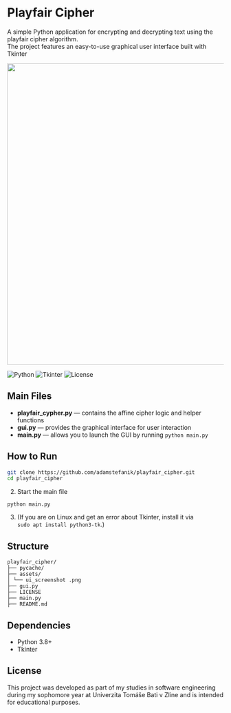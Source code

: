 # Playfair Cipher

A simple Python application for encrypting and decrypting text using the playfair cipher algorithm.  
The project features an easy-to-use graphical user interface built with Tkinter

<img src="/Users/adamstefanik/playfair_cipher/assets" width="700">

![Python](https://img.shields.io/badge/Python-3.8+-blue.svg)
![Tkinter](https://img.shields.io/badge/Tkinter-8.6+-green.svg)
![License](https://img.shields.io/badge/license-MIT-blue.svg)

## Main Files

- **playfair_cypher.py** — contains the affine cipher logic and helper functions
- **gui.py** — provides the graphical interface for user interaction
- **main.py** — allows you to launch the GUI by running `python main.py`

## How to Run
```bash
git clone https://github.com/adamstefanik/playfair_cipher.git
cd playfair_cipher
```
2. Start the main file
```
python main.py
```
3. (If you are on Linux and get an error about Tkinter, install it via  
`sudo apt install python3-tk`.)

## Structure
```
playfair_cipher/
├── pycache/
├── assets/
│ └── ui_screenshot .png
├── gui.py
├── LICENSE
├── main.py
├── README.md
```

## Dependencies

- Python 3.8+
- Tkinter


## License

This project was developed as part of my studies in software engineering during my sophomore year at Univerzita Tomáše Bati v Zlíne and is intended for educational purposes.